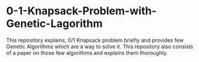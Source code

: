 # 0-1-Knapsack-Problem-with-Genetic-Lagorithm
This repository explains, 0/1 Knapsack problem briefly and provides few Genetic Algorithms which are a way to solve it. This repository also consists of a paper on those few algorithms and explains them thoroughly.
